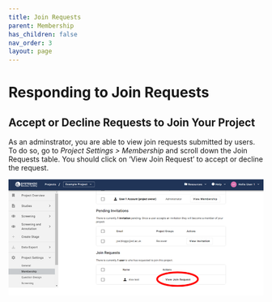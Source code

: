 ```yaml
---
title: Join Requests
parent: Membership
has_children: false
nav_order: 3
layout: page
---
```


# Responding to Join Requests


## Accept or Decline Requests to Join Your Project

As an adminstrator, you are able to view join requests submitted by users. To do so, go to *Project Settings > Membership* and scroll down the Join Requests table. You should click on ‘View Join Request’ to accept or decline the request.

![alttext](figs/Fig_View_Join.png)



